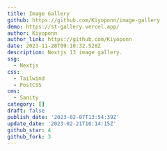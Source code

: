 ```yaml
---
title: Image Gallery
github: https://github.com/Kiyoponn/image-gallery
demo: https://st-gallery.vercel.app/
author: Kiyoponn
author_link: https://github.com/Kiyoponn
date: 2023-11-28T09:10:32.528Z
description: Nextjs 13 image gallery.
ssg:
  - Nextjs
css:
  - Tailwind
  - PostCSS
cms:
  - Sanity
category: []
draft: false
publish_date: '2023-02-07T13:54:39Z'
update_date: '2023-02-21T16:14:15Z'
github_star: 4
github_fork: 3
---
```


